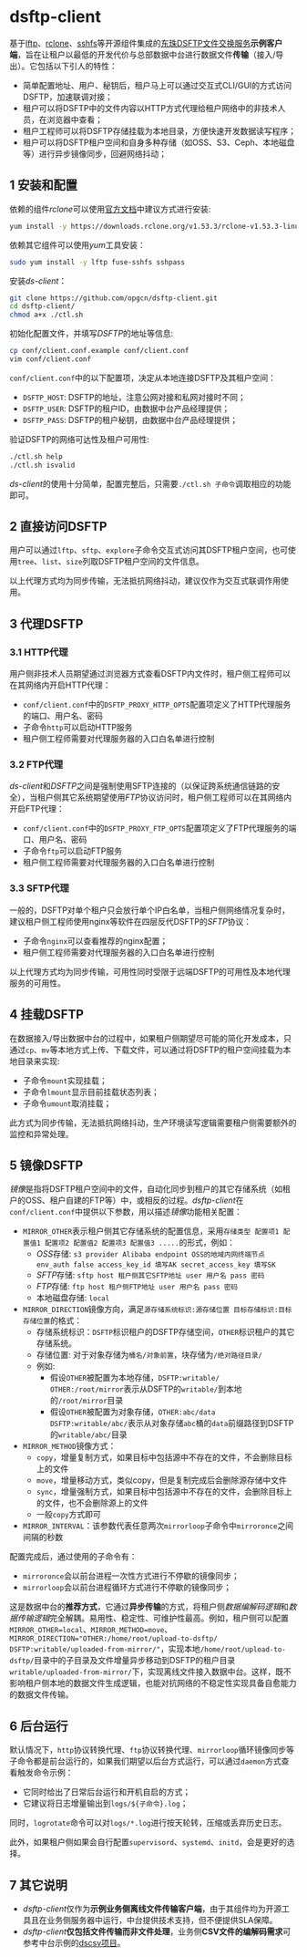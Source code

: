 # dsftp-client

基于[lftp](http://lftp.tech/)、[rclone](https://rclone.org/)、[sshfs](https://github.com/libfuse/sshfs)等开源组件集成的[东珠DSFTP文件交换服务](http://dsftp.opg.cn)**示例客户端**，旨在让租户以最低的开发代价与总部数据中台进行数据文件**传输**（接入/导出）。它包括以下引人的特性：

- 简单配置地址、用户、秘钥后，租户马上可以通过交互式CLI/GUI的方式访问DSFTP，加速联调对接；
- 租户可以将DSFTP中的文件内容以HTTP方式代理给租户网络中的非技术人员，在浏览器中查看；
- 租户工程师可以将DSFTP存储挂载为本地目录，方便快速开发数据读写程序；
- 租户可以将DSFTP租户空间和自身多种存储（如OSS、S3、Ceph、本地磁盘等）进行异步镜像同步，回避网络抖动；

## 1 安装和配置

依赖的组件*rclone*可以使用[官方文档](https://rclone.org/install/)中建议方式进行安装:
```bash
yum install -y https://downloads.rclone.org/v1.53.3/rclone-v1.53.3-linux-amd64.rpm
```

依赖其它组件可以使用*yum*工具安装：
```bash
sudo yum install -y lftp fuse-sshfs sshpass
```

安装*ds-client*：
```bash
git clone https://github.com/opgcn/dsftp-client.git
cd dsftp-client/
chmod a+x ./ctl.sh
```

初始化配置文件，并填写*DSFTP*的地址等信息:
```bash
cp conf/client.conf.example conf/client.conf
vim conf/client.conf
```
`conf/client.conf`中的以下配置项，决定从本地连接DSFTP及其租户空间：
- `DSFTP_HOST`: DSFTP的地址，注意公网对接和私网对接时不同；
- `DSFTP_USER`: DSFTP的租户ID，由数据中台产品经理提供；
- `DSFTP_PASS`: DSFTP的租户秘钥，由数据中台产品经理提供；

验证DSFTP的网络可达性及租户可用性:
```bash
./ctl.sh help
./ctl.sh isvalid
```

*ds-client*的使用十分简单，配置完整后，只需要`./ctl.sh 子命令`调取相应的功能即可。

## 2 直接访问DSFTP

用户可以通过`lftp`、`sftp`、`explore`子命令交互式访问其DSFTP租户空间，也可使用`tree`、`list`、`size`列取DSFTP租户空间的文件信息。

以上代理方式均为同步传输，无法抵抗网络抖动，建议仅作为交互式联调作用使用。

## 3 代理DSFTP

### 3.1 HTTP代理

用户侧非技术人员期望通过浏览器方式查看DSFTP内文件时，租户侧工程师可以在其网络内开启HTTP代理：
- `conf/client.conf`中的`DSFTP_PROXY_HTTP_OPTS`配置项定义了HTTP代理服务的端口、用户名、密码
- 子命令`http`可以启动HTTP服务
- 租户侧工程师需要对代理服务器的入口白名单进行控制

### 3.2 FTP代理

*ds-client*和*DSFTP*之间是强制使用SFTP连接的（以保证跨系统通信链路的安全），当租户侧其它系统期望使用*FTP*协议访问时，租户侧工程师可以在其网络内开启FTP代理：
- `conf/client.conf`中的`DSFTP_PROXY_FTP_OPTS`配置项定义了FTP代理服务的端口、用户名、密码
- 子命令`ftp`可以启动FTP服务
- 租户侧工程师需要对代理服务器的入口白名单进行控制

### 3.3 SFTP代理

一般的，DSFTP对单个租户只会放行单个IP白名单，当租户侧网络情况复杂时，建议租户侧工程师使用nginx等软件在四层反代DSFTP的*SFTP*协议：
- 子命令`nginx`可以查看推荐的nginx配置；
- 租户侧工程师需要对代理服务器的入口白名单进行控制

以上代理方式均为同步传输，可用性同时受限于远端DSFTP的可用性及本地代理服务的可用性。

## 4 挂载DSFTP

在数据接入/导出数据中台的过程中，如果租户侧期望尽可能的简化开发成本，只通过`cp`、`mv`等本地方式上传、下载文件，可以通过将DSFTP的租户空间挂载为本地目录来实现:
- 子命令`mount`实现挂载；
- 子命令`lmount`显示目前挂载状态列表；
- 子命令`umount`取消挂载；

此方式为同步传输，无法抵抗网络抖动，生产环境读写逻辑需要租户侧需要额外的监控和异常处理。

## 5 镜像DSFTP

*镜像*是指将DSFTP租户空间中的文件，自动化同步到租户的其它存储系统（如租户的OSS、租户自建的FTP等）中，或相反的过程。*dsftp-client*在`conf/client.conf`中提供以下参数，用以描述*镜像*功能相关配置：
- `MIRROR_OTHER`表示租户侧其它存储系统的配置信息，采用`存储类型 配置项1 配置值1 配置项2 配置值2 配置项3 配置值3 .....`的形式，例如：
  - *OSS*存储: `s3 provider Alibaba endpoint OSS的地域内网终端节点 env_auth false access_key_id 填写AK secret_access_key 填写SK`
  - *SFTP*存储: `sftp host 租户侧其它SFTP地址 user 用户名 pass 密码`
  - *FTP*存储: `ftp host 租户侧FTP地址 user 用户名 pass 密码`
  - 本地磁盘存储: `local`
- `MIRROR_DIRECTION`镜像方向，满足`源存储系统标识:源存储位置 目标存储标识:目标存储位置`的格式：
  - 存储系统标识：`DSFTP`标识租户的DSFTP存储空间，`OTHER`标识租户的其它存储系统。
  - 存储位置: 对于对象存储为`桶名/对象前置`，块存储为`/绝对路径目录/`
  - 例如:
    - 假设`OTHER`被配置为本地存储，`DSFTP:writable/ OTHER:/root/mirror`表示从DSFTP的`writable/`到本地的`/root/mirror`目录
    - 假设`OTHER`被配置为对象存储，`OTHER:abc/data DSFTP:writable/abc/`表示从对象存储`abc`桶的`data`前缀路径到DSFTP的`writable/abc/`目录
- `MIRROR_METHOD`镜像方式：
  - `copy`，增量复制方式，如果目标中包括源中不存在的文件，不会删除目标上的文件
  - `move`，增量移动方式，类似copy，但是复制完成后会删除源存储中文件
  - `sync`，增量强制方式，如果目标中包括源中不存在的文件，会删除目标上的文件，也不会删除源上的文件
  - 一般`copy`方式即可
- `MIRROR_INTERVAL`：该参数代表任意两次`mirrorloop`子命令中`mirroronce`之间间隔的秒数

配置完成后，通过使用的子命令有：
- `mirroronce`会以前台进程一次性方式进行不停歇的镜像同步；
- `mirrorloop`会以前台进程循环方式进行不停歇的镜像同步；

这是数据中台的**推荐方式**，它通过**异步传输**的方式，将租户侧*数据编解码逻辑*和*数据传输逻辑*完全解耦。易用性、稳定性、可维护性最高。例如，租户侧可以配置`MIRROR_OTHER=local`、`MIRROR_METHOD=move`、`MIRROR_DIRECTION="OTHER:/home/root/upload-to-dsftp/ DSFTP:writable/uploaded-from-mirror/"`，实现本地`/home/root/upload-to-dsftp/`目录中的子目录及文件增量异步移动到DSFTP的租户目录`writable/uploaded-from-mirror/`下，实现离线文件接入数据中台。这样，既不影响租户侧本地的数据文件生成逻辑，也能对抗网络的不稳定性实现具备自愈能力的数据文件传输。

## 6 后台运行

默认情况下，`http`协议转换代理、`ftp`协议转换代理、`mirrorloop`循环镜像同步等子命令都是前台运行的，如果我们期望以后台方式运行，可以通过`daemon`方式查看触发命令示例：
- 它同时给出了日常后台运行和开机自启的方式；
- 它建议将日志增量输出到`logs/${子命令}.log`；

同时，`logrotate`命令可以对`logs/*.log`进行按天轮转，压缩或丢弃历史日志。

此外，如果租户侧如果会自行配置`supervisord`、`systemd`、`initd`，会是更好的选择。

## 7 其它说明

- *dsftp-client*仅作为**示例业务侧离线文件传输客户端**，由于其组件均为开源工具且在业务侧服务器中运行，中台提供技术支持，但不便提供SLA保障。
- *dsftp-client***仅包括文件传输而非文件处理**，业务侧**CSV文件的编解码需求**可参考中台示例的[dscsv项目](https://github.com/opgcn/dscsv)。
